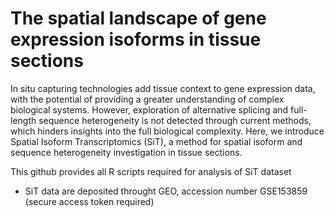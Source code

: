# The spatial landscape of gene expression isoforms in tissue sections


In situ capturing technologies add tissue context to gene expression data, with the potential of providing a greater understanding of complex biological systems. However, exploration of alternative splicing and full-length sequence heterogeneity is not detected through current methods, which hinders insights into the full biological complexity. Here, we introduce Spatial Isoform Transcriptomics (SiT), a method for spatial isoform and sequence heterogeneity investigation in tissue sections. 

This github provides all R scripts required for analysis of SiT dataset

* SiT data are deposited throught GEO, accession number GSE153859 (secure access token required)
